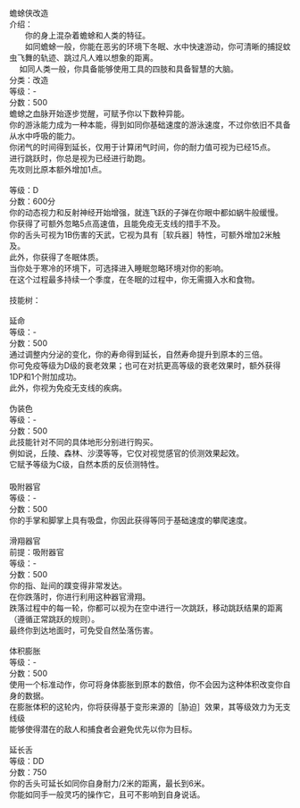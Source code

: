 <title>蟾蜍侠改造</title>
<meta name="GENERATOR" content="WinCHM">
<meta http-equiv="Content-Type" content="text/html; charset=gb2312">
<br>蟾蜍侠改造
<br>介绍：
<br>　　你的身上混杂着蟾蜍和人类的特征。
<br>　　如同蟾蜍一般，你能在恶劣的环境下冬眠、水中快速游动，你可清晰的捕捉蚊虫飞舞的轨迹、跳过凡人难以想象的距离。
<br>　  如同人类一般，你具备能够使用工具的四肢和具备智慧的大脑。
<br>分类：改造
<br>等级：-
<br>分数：500
<br>蟾蜍之血脉开始逐步觉醒，可赋予你以下数种异能。
<br>你的游泳能力成为一种本能，得到如同你基础速度的游泳速度，不过你依旧不具备从水中呼吸的能力。
<br>你闭气的时间得到延长，仅用于计算闭气时间，你的耐力值可视为已经15点。
<br>进行跳跃时，你总是视为已经进行助跑。
<br>先攻则比原本额外增加1点。　
<br>
<br>等级：D
<br>分数：600分
<br>你的动态视力和反射神经开始增强，就连飞跃的子弹在你眼中都如蜗牛般缓慢。
<br>你获得了可额外忽略5点高速值，且能免疫无支线的措手不及。
<br>你的舌头可视为1B伤害的天武，它视为具有［软兵器］特性，可额外增加2米触及。
<br>此外，你获得了冬眠体质。
<br>当你处于寒冷的环境下，可选择进入睡眠忽略环境对你的影响。
<br>在这个过程最多持续一个季度，在冬眠的过程中，你无需摄入水和食物。
<br>
<br>技能树：
<br>
<br>延命
<br>等级：-
<br>分数：500
<br>通过调整内分泌的变化，你的寿命得到延长，自然寿命提升到原本的三倍。
<br>你可免疫等级为D级的衰老效果；也可在对抗更高等级的衰老效果时，额外获得1DP和1个附加成功。
<br>此外，你视为免疫无支线的疾病。
<br>
<br>伪装色
<br>等级：-
<br>分数：500
<br>此技能针对不同的具体地形分别进行购买。
<br>例如说，丘陵、森林、沙漠等等，它仅对视觉感官的侦测效果起效。
<br>它赋予等级为C级，自然本质的反侦测特性。
<br>　　
<br>吸附器官
<br>等级：-
<br>分数：500
<br>你的手掌和脚掌上具有吸盘，你因此获得等同于基础速度的攀爬速度。
<br>
<br>滑翔器官
<br>前提：吸附器官
<br>等级：-
<br>分数：500
<br>你的指、趾间的蹼变得非常发达。
<br>在你跌落时，你进行利用这种器官滑翔。
<br>跌落过程中的每一轮，你都可以视为在空中进行一次跳跃，移动跳跃结果的距离（遵循正常跳跃的规则）。
<br>最终你到达地面时，可免受自然坠落伤害。　　
<br>
<br>体积膨胀
<br>等级：-
<br>分数：500
<br>使用一个标准动作，你可将身体膨胀到原本的数倍，你不会因为这种体积改变你自身的数据。
<br>在膨胀体积的这轮内，你将获得基于变形来源的［胁迫］效果，其等级效力为无支线级
<br>能够使得潜在的敌人和捕食者会避免优先以你为目标。
<br>
<br>延长舌
<br>等级：DD
<br>分数：750
<br>你的舌头可延长如同你自身耐力/2米的距离，最长到6米。
<br>你能如同手一般灵巧的操作它，且可不影响到自身说话。
<br>
<br>　　
<br>
<br>
<br>
